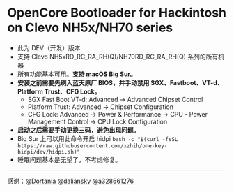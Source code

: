 # OpenCore Bootloader for Hackintosh on Clevo NH5x/NH70 series
+ 此为 DEV（开发）版本
+ 支持 Clevo NH5xRD_RC_RA_RH(Q)/NH70RD_RC_RA_RH(Q) 系列的所有机器
+ 所有功能基本可用。**支持 macOS Big Sur。**
+ **安装之前需要先刷入蓝天原厂 BIOS，并手动禁用 SGX、Fastboot、VT-d、Platform Trust、CFG Lock。**
    - SGX Fast Boot VT-d: Advanced -> Advanced Chipset Control
    - Platform Trust: Advanced -> Chipset Configuration
    - CFG Lock: Advanced -> Power & Performance -> CPU - Power Management Control -> CPU Lock Configuration
+ **启动之后需要手动更换三码，避免出现问题。**
+ Big Sur 上可以用此命令开启 hidpi `bash -c "$(curl -fsSL https://raw.githubusercontent.com/xzhih/one-key-hidpi/dev/hidpi.sh)"`
+ 睡眠问题基本是无望了，不考虑修复。
-----------------------------------------
感谢：[@Dortania](https://github.com/dortania) [@daliansky](https://github.com/daliansky) [@a328661276](https://github.com/a328661276)
